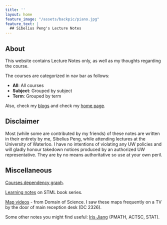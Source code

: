```yaml
---
title: ''
layout: home
feature_image: "/assets/backpic/piano.jpg"
feature_text: |
  ## Sibelius Peng's Lecture Notes
---
```




## About

This website contains Lecture Notes only, as well as my thoughts regarding the course.

The courses are categorized in nav bar as follows:
- **All**: All courses
- **Subject**: Grouped by subject
- **Term**: Grouped by term

Also, check my [blogs](https://blog.sibeliusp.com) and check my [home page](https://sibeliusp.com).

## Disclaimer

Most (while some are contributed by my friends) of these notes are written in their entirety by me, Sibelius Peng, while attending lectures at the University of Waterloo. I have no intentions of violating any UW policies and will gladly honour takedown notices produced by an authorized UW representative. They are by no means authoritative so use at your own peril.

## Miscellaneous
[Courses dependency graph](/courses_dependency/).

[Learning notes](/md/stml) on STML book series.

[Map videos](https://www.youtube.com/playlist?list=PLOYRlicwLG3St5aEm02ncj-sPDJwmojIS) - from Domain of Science. I saw these maps frequently on a TV by the door of main reception desk (DC 2326).

Some other notes you might find useful: [Iris Jiang](http://www.iris-jiang.com/notes.html) (PMATH, ACTSC, STAT).
